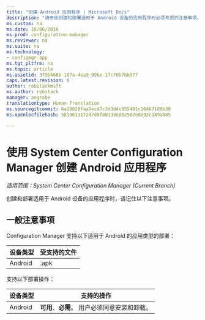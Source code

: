 ```yaml
---
title: "创建 Android 应用程序 | Microsoft Docs"
description: "请参阅创建和部署适用于 Android 设备的应用程序时必须考虑的注意事项。"
ms.custom: na
ms.date: 10/06/2016
ms.prod: configuration-manager
ms.reviewer: na
ms.suite: na
ms.technology:
- configmgr-app
ms.tgt_pltfrm: na
ms.topic: article
ms.assetid: 379b4601-107a-4ea9-99be-1fc70b7bb377
caps.latest.revision: 6
author: robstackmsft
ms.author: robstack
manager: angrobe
translationtype: Human Translation
ms.sourcegitcommit: 6a28028faa5ecd7c3d3d4c055481c10467189b38
ms.openlocfilehash: 5819613172d7ddf88133e802507e8e92c149a885

---
```

# <a name="create-android-applications-with-system-center-configuration-manager"></a>使用 System Center Configuration Manager 创建 Android 应用程序

*适用范围：System Center Configuration Manager (Current Branch)*

创建和部署适用于 Android 设备的应用程序时，请记住以下注意事项。  

## <a name="general-considerations"></a>一般注意事项

Configuration Manager 支持以下适用于 Android 的应用类型的部署：

|设备类型|受支持的文件|
|-|-|
|Android|.apk|

支持以下部署操作：

|设备类型|支持的操作|
|-|-|
|Android|**可用**、**必需**。 用户必须同意安装和卸载。



<!--HONumber=Dec16_HO3-->


